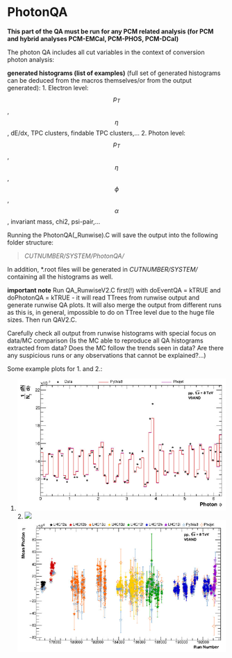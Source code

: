 # PhotonQA

**This part of the QA must be run for any PCM related analysis \(for PCM and hybrid analyses PCM-EMCal, PCM-PHOS, PCM-DCal\)**

The photon QA includes all cut variables in the context of conversion photon analysis:

**generated histograms \(list of examples\)** \(full set of generated histograms can be deduced from the macros themselves/or from the output generated\): 1. Electron level: $$p_T$$, $$\eta$$, dE/dx, TPC clusters, findable TPC clusters,... 2. Photon level: $$p_T$$, $$\eta$$, $$\phi$$, $$\alpha$$, invariant mass, chi2, psi-pair,...

Running the PhotonQA\(\_Runwise\).C will save the output into the following folder structure:

> _CUTNUMBER/SYSTEM/PhotonQA/_

In addition, \*.root files will be generated in _CUTNUMBER/SYSTEM/_ containing all the histograms as well.

**important note** Run QA\_RunwiseV2.C first\(!\) with doEventQA = kTRUE and doPhotonQA = kTRUE - it will read TTrees from runwise output and generate runwise QA plots. It will also merge the output from different runs as this is, in general, impossible to do on TTree level due to the huge file sizes. Then run QAV2.C.

Carefully check all output from runwise histograms with special focus on data/MC comparison \(Is the MC able to reproduce all QA histograms extracted from data? Does the MC follow the trends seen in data? Are there any suspicious runs or any observations that cannot be explained?...\)

Some example plots for 1. and 2.:

1. ![](../.gitbook/assets/photon_phi.jpg) 2. ![](https://github.com/friederikebock/pcgtutorial/tree/afa081321e76f57996136d234ccab32c7a24f6f2/QA/Armenteros_LHC12h.jpg) ![](../.gitbook/assets/hgammaeta.jpg)

